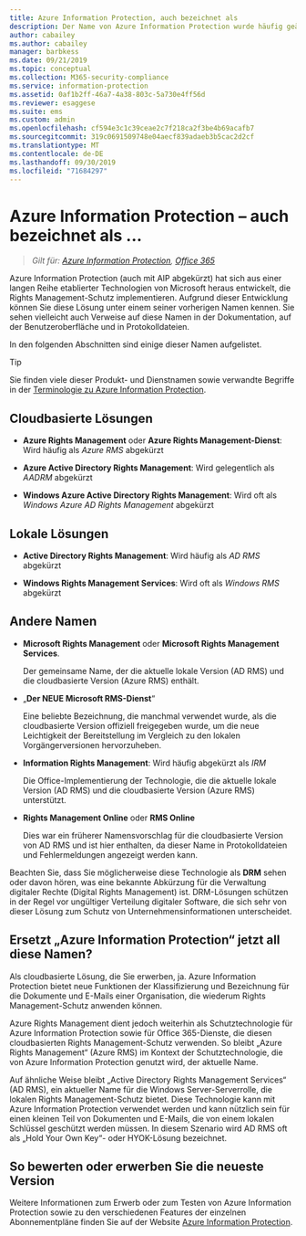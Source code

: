```yaml
---
title: Azure Information Protection, auch bezeichnet als
description: Der Name von Azure Information Protection wurde häufig geändert, und möglicherweise kennen Sie es unter einem früheren Namen.
author: cabailey
ms.author: cabailey
manager: barbkess
ms.date: 09/21/2019
ms.topic: conceptual
ms.collection: M365-security-compliance
ms.service: information-protection
ms.assetid: 0af1b2ff-46a7-4a38-803c-5a730e4ff56d
ms.reviewer: esaggese
ms.suite: ems
ms.custom: admin
ms.openlocfilehash: cf594e3c1c39ceae2c7f218ca2f3be4b69acafb7
ms.sourcegitcommit: 319c0691509748e04aecf839adaeb3b5cac2d2cf
ms.translationtype: MT
ms.contentlocale: de-DE
ms.lasthandoff: 09/30/2019
ms.locfileid: "71684297"
---
```

# <a name="azure-information-protection---also-known-as-"></a>Azure Information Protection – auch bezeichnet als ...

>*Gilt für: [Azure Information Protection](https://azure.microsoft.com/pricing/details/information-protection), [Office 365](https://download.microsoft.com/download/E/C/F/ECF42E71-4EC0-48FF-AA00-577AC14D5B5C/Azure_Information_Protection_licensing_datasheet_EN-US.pdf)*

Azure Information Protection (auch mit AIP abgekürzt) hat sich aus einer langen Reihe etablierter Technologien von Microsoft heraus entwickelt, die Rights Management-Schutz implementieren. Aufgrund dieser Entwicklung können Sie diese Lösung unter einem seiner vorherigen Namen kennen. Sie sehen vielleicht auch Verweise auf diese Namen in der Dokumentation, auf der Benutzeroberfläche und in Protokolldateien. 

In den folgenden Abschnitten sind einige dieser Namen aufgelistet.

> [!TIP]
> Sie finden viele dieser Produkt- und Dienstnamen sowie verwandte Begriffe in der [Terminologie zu Azure Information Protection](./terminology.md).

## <a name="cloud-based-solutions"></a>Cloudbasierte Lösungen

- **Azure Rights Management** oder **Azure Rights Management-Dienst**: Wird häufig als *Azure RMS* abgekürzt

- **Azure Active Directory Rights Management**: Wird gelegentlich als *AADRM* abgekürzt

- **Windows Azure Active Directory Rights Management**: Wird oft als *Windows Azure AD Rights Management* abgekürzt

## <a name="on-premises-solutions"></a>Lokale Lösungen

- **Active Directory Rights Management**: Wird häufig als *AD RMS* abgekürzt

- **Windows Rights Management Services**: Wird oft als *Windows RMS* abgekürzt

## <a name="other-names"></a>Andere Namen

- **Microsoft Rights Management** oder **Microsoft Rights Management Services**.
    
    Der gemeinsame Name, der die aktuelle lokale Version (AD RMS) und die cloudbasierte Version (Azure RMS) enthält.

- „**Der NEUE Microsoft RMS-Dienst**“
    
    Eine beliebte Bezeichnung, die manchmal verwendet wurde, als die cloudbasierte Version offiziell freigegeben wurde, um die neue Leichtigkeit der Bereitstellung im Vergleich zu den lokalen Vorgängerversionen hervorzuheben.

- **Information Rights Management**: Wird häufig abgekürzt als *IRM*
    
    Die Office-Implementierung der Technologie, die die aktuelle lokale Version (AD RMS) und die cloudbasierte Version (Azure RMS) unterstützt. 

- **Rights Management Online** oder **RMS Online**
    
    Dies war ein früherer Namensvorschlag für die cloudbasierte Version von AD RMS und ist hier enthalten, da dieser Name in Protokolldateien und Fehlermeldungen angezeigt werden kann.

Beachten Sie, dass Sie möglicherweise diese Technologie als **DRM** sehen oder davon hören, was eine bekannte Abkürzung für die Verwaltung digitaler Rechte (Digital Rights Management) ist. DRM-Lösungen schützen in der Regel vor ungültiger Verteilung digitaler Software, die sich sehr von dieser Lösung zum Schutz von Unternehmensinformationen unterscheidet. 

## <a name="does-azure-information-protection-now-replace-all-these-names"></a>Ersetzt „Azure Information Protection“ jetzt all diese Namen?

Als cloudbasierte Lösung, die Sie erwerben, ja. Azure Information Protection bietet neue Funktionen der Klassifizierung und Bezeichnung für die Dokumente und E-Mails einer Organisation, die wiederum Rights Management-Schutz anwenden können. 

Azure Rights Management dient jedoch weiterhin als Schutztechnologie für Azure Information Protection sowie für Office 365-Dienste, die diesen cloudbasierten Rights Management-Schutz verwenden. So bleibt „Azure Rights Management“ (Azure RMS) im Kontext der Schutztechnologie, die von Azure Information Protection genutzt wird, der aktuelle Name.

Auf ähnliche Weise bleibt „Active Directory Rights Management Services“ (AD RMS), ein aktueller Name für die Windows Server-Serverrolle, die lokalen Rights Management-Schutz bietet. Diese Technologie kann mit Azure Information Protection verwendet werden und kann nützlich sein für einen kleinen Teil von Dokumenten und E-Mails, die von einem lokalen Schlüssel geschützt werden müssen. In diesem Szenario wird AD RMS oft als „Hold Your Own Key“- oder HYOK-Lösung bezeichnet.

## <a name="how-to-evaluate-or-purchase-the-latest-version"></a>So bewerten oder erwerben Sie die neueste Version

Weitere Informationen zum Erwerb oder zum Testen von Azure Information Protection sowie zu den verschiedenen Features der einzelnen Abonnementpläne finden Sie auf der Website [Azure Information Protection](https://www.microsoft.com/cloud-platform/azure-information-protection).
